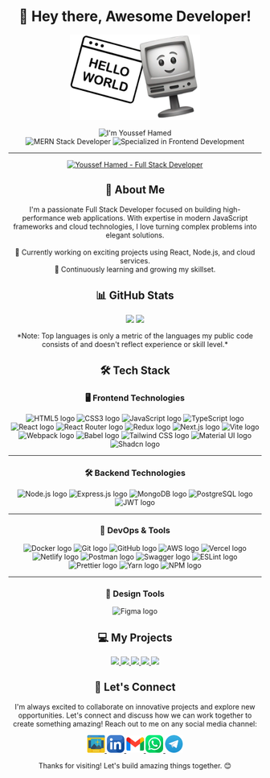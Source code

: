 <div align="center">
  <h1>👋 Hey there, Awesome Developer!</h1>
</div>

<div align="center">
  <img src="./assets/hello-world.png" alt="intro" height="170" />
</div>

<p align="center">
  <img alt="I'm Youssef Hamed" src="https://img.shields.io/badge/I'm-Youssef_Hamed-ff8a00?style=for-the-badge&logoColor=white&color=ff8a00" />
  <br />
  <img alt="MERN Stack Developer" src="https://img.shields.io/badge/Mern_Stack-Developer-70bce3?style=for-the-badge&logoColor=white&color=70bce3" />
  <picture>
    <source
      srcset="https://img.shields.io/badge/specialized_in-Frontend_Development-eaecff?style=for-the-badge&logoColor=white&color=eaecff"
      media="(prefers-color-scheme: dark)"
    />
    <source
      srcset="https://img.shields.io/badge/specialized_in-Frontend_Development-1b1f3b?style=for-the-badge&logoColor=white&color=1b1f3b"
      media="(prefers-color-scheme: light), (prefers-color-scheme: no-preference)"
    />
    <img alt="Specialized in Frontend Development" src="https://img.shields.io/badge/specialized_in-Frontend_Development-eaecff?style=for-the-badge&logoColor=white&color=eaecff" />
  </picture>
</p>

---

<div align="center">
  <a href="https://youssef-hamed.vercel.app" target="_blank">
    <picture>
      <source
        srcset="https://readme-typing-svg.demolab.com?font=Fira+Code&duration=1000&weight=600&size=20&pause=300&color=eaecff&background=FFFFFF00&center=true&vCenter=true&multiline=true&repeat=false&random=false&width=500&height=300&lines=I'm+Youssef+Hamed;Full+Stack+Developer;specialized+in+Front-end;----------;Passionate+about+building;scalable+%26+innovative+solutions;----------;Specialized+in;Modern+Web+Technologies"
        media="(prefers-color-scheme: dark)"
      />
      <source
        srcset="https://readme-typing-svg.demolab.com?font=Fira+Code&duration=1000&weight=600&size=20&pause=300&color=1b1f3b&background=FFFFFF00&center=true&vCenter=true&multiline=true&repeat=false&random=false&width=500&height=300&lines=I'm+Youssef+Hamed;Full+Stack+Developer;specialized+in+Front-end;----------;Passionate+about+building;scalable+%26+innovative+solutions;----------;Specialized+in;Modern+Web+Technologies"
        media="(prefers-color-scheme: light), (prefers-color-scheme: no-preference)"
      />
      <img
        src="https://readme-typing-svg.demolab.com?font=Fira+Code&duration=1000&weight=600&size=20&pause=300&color=1b1f3b&background=FFFFFF00&center=true&vCenter=true&multiline=true&repeat=false&random=false&width=500&height=300&lines=I'm+Youssef+Hamed;Full+Stack+Developer;specialized+in+Front-end;----------;Passionate+about+building;scalable+%26+innovative+solutions;----------;Specialized+in;Modern+Web+Technologies"
        alt="Youssef Hamed - Full Stack Developer"
      />
    </picture>
  </a>
</div>

<div align="center">
  <h2>🪪 About Me</h2>
    I'm a passionate Full Stack Developer focused on building high-performance web applications. With expertise in modern JavaScript frameworks and cloud technologies, I love turning complex problems into elegant solutions.
    <br />
    <br />
    🔭 Currently working on exciting projects using React, Node.js, and cloud services.
    <br />
    🌱 Continuously learning and growing my skillset.
</div>

<div align="center">
  <h2>📊 GitHub Stats</h2>
</div>

<div align="center">
  <img height="180em" src="https://github-readme-stats.vercel.app/api?username=yousiefhamed&show_icons=true&title_color=70bce3&bg_color=000000&text_color=eaecff&icon_color=70bce3&rank_icon=github" />
  <img height="180em" src="https://github-readme-stats.vercel.app/api/top-langs/?username=yousiefhamed&layout=compact&title_color=70bce3&bg_color=000000&text_color=eaecff" />
</div>

<p align="center">
  *Note: Top languages is only a metric of the languages my public code consists of and doesn't reflect experience or skill level.*
</p>

<div align="center">
  <h2>🛠️ Tech Stack</h2>
</div>

<div align="center">

### 🖥️ Frontend Technologies

  <img src="https://img.shields.io/badge/HTML5-E34F26?style=for-the-badge&logo=html5&logoColor=white" alt="HTML5 logo" />
  <img src="https://img.shields.io/badge/CSS3-1572B6?style=for-the-badge&logo=css3&logoColor=white" alt="CSS3 logo" />
  <img src="https://img.shields.io/badge/JavaScript-323330?style=for-the-badge&logo=javascript&logoColor=F7DF1E" alt="JavaScript logo" />
  <img src="https://img.shields.io/badge/TypeScript-007ACC?style=for-the-badge&logo=typescript&logoColor=white" alt="TypeScript logo" />
  <img src="https://img.shields.io/badge/React-20232A?style=for-the-badge&logo=react&logoColor=61DAFB" alt="React logo" />
  <img src="https://img.shields.io/badge/React_Router-CA4245?style=for-the-badge&logo=react-router&logoColor=white" alt="React Router logo" />
  <img src="https://img.shields.io/badge/Redux-593D88?style=for-the-badge&logo=redux&logoColor=white" alt="Redux logo" />
  <img src="https://img.shields.io/badge/Next-black?style=for-the-badge&logo=next.js&logoColor=white" alt="Next.js logo" />
  <img src="https://img.shields.io/badge/Vite-646CFF?style=for-the-badge&logo=vite&logoColor=white" alt="Vite logo" />
  <img src="https://img.shields.io/badge/Webpack-8DD6F9?style=for-the-badge&logo=webpack&logoColor=white" alt="Webpack logo" />
  <img src="https://img.shields.io/badge/Babel-F9DC3E?style=for-the-badge&logo=babel&logoColor=white" alt="Babel logo" />
  <img src="https://img.shields.io/badge/Tailwind_CSS-38B2AC?style=for-the-badge&logo=tailwind-css&logoColor=white" alt="Tailwind CSS logo" />
  <img src="https://img.shields.io/badge/Material%20UI-007FFF?style=for-the-badge&logo=mui&logoColor=white" alt="Material UI logo" />
  <img src="https://img.shields.io/badge/Shadcn-000000?style=for-the-badge&logo=shadcn&logoColor=white" alt="Shadcn logo" />

---

### 🛠️ Backend Technologies

  <img src="https://img.shields.io/badge/Node.js-339933?style=for-the-badge&logo=nodedotjs&logoColor=white" alt="Node.js logo" />
  <img src="https://img.shields.io/badge/Express.js-000000?style=for-the-badge&logo=express&logoColor=white" alt="Express.js logo" />
  <img src="https://img.shields.io/badge/MongoDB-4EA94B?style=for-the-badge&logo=mongodb&logoColor=white" alt="MongoDB logo" />
  <img src="https://img.shields.io/badge/PostgreSQL-316192?style=for-the-badge&logo=postgresql&logoColor=white" alt="PostgreSQL logo" />
  <img src="https://img.shields.io/badge/JWT-000000?style=for-the-badge&logo=jsonwebtokens&logoColor=white" alt="JWT logo" />

---

### 🚀 DevOps & Tools

  <img src="https://img.shields.io/badge/Docker-2496ED?style=for-the-badge&logo=docker&logoColor=white" alt="Docker logo" />
  <img src="https://img.shields.io/badge/Git-F05032?style=for-the-badge&logo=git&logoColor=white" alt="Git logo" />
  <img src="https://img.shields.io/badge/GitHub-181717?style=for-the-badge&logo=github&logoColor=white" alt="GitHub logo" />
  <img src="https://img.shields.io/badge/AWS-232F3E?style=for-the-badge&logo=amazonaws&logoColor=white" alt="AWS logo" />
  <img src="https://img.shields.io/badge/Vercel-000000?style=for-the-badge&logo=vercel&logoColor=white" alt="Vercel logo" />
  <img src="https://img.shields.io/badge/Netlify-00C7B7?style=for-the-badge&logo=netlify&logoColor=white" alt="Netlify logo" />
  <img src="https://img.shields.io/badge/Postman-FF6C37?style=for-the-badge&logo=postman&logoColor=white" alt="Postman logo" />
  <img src="https://img.shields.io/badge/Swagger-85EA2D?style=for-the-badge&logo=swagger&logoColor=white" alt="Swagger logo" />
  <img src="https://img.shields.io/badge/ESLint-4B32C3?style=for-the-badge&logo=eslint&logoColor=white" alt="ESLint logo" />
  <img src="https://img.shields.io/badge/Prettier-F7B93E?style=for-the-badge&logo=prettier&logoColor=white" alt="Prettier logo" />
  <img src="https://img.shields.io/badge/Yarn-2C8EBB?style=for-the-badge&logo=yarn&logoColor=white" alt="Yarn logo" />
  <img src="https://img.shields.io/badge/npm-CB3837?style=for-the-badge&logo=npm&logoColor=white" alt="NPM logo" />

---

### 🎨 Design Tools

  <img src="https://img.shields.io/badge/Figma-F24E1E?style=for-the-badge&logo=figma&logoColor=white" alt="Figma logo" />

</div>

<div align="center">
  <h2>💻 My Projects</h2>
</div>

<div align=center>
  <a href="https://github.com/yousiefhamed/youssef-hamed-portfolio">
    <img src="https://github-readme-stats.vercel.app/api/pin/?username=yousiefhamed&repo=youssef-hamed-portfolio&theme=transparent" />
  </a>
  <a href="https://github.com/yousiefhamed/elomar-travel">
    <img src="https://github-readme-stats.vercel.app/api/pin/?username=yousiefhamed&repo=elomar-travel&theme=transparent" />
  </a>
  <a href="https://github.com/yousiefhamed/bookingo">
    <img src="https://github-readme-stats.vercel.app/api/pin/?username=yousiefhamed&repo=bookingo&theme=transparent" />
  </a>
  <a href="https://github.com/yousiefhamed/foodify">
    <img src="https://github-readme-stats.vercel.app/api/pin/?username=yousiefhamed&repo=foodify&theme=transparent" />
  </a>
  <a href="https://github.com/yousiefhamed/blogity">
    <img src="https://github-readme-stats.vercel.app/api/pin/?username=yousiefhamed&repo=blogity&theme=transparent" />
  </a>
</div>

<div align="center">
  <h2>🤝 Let's Connect</h2>
</div>

<div align="center">
  <p>I'm always excited to collaborate on innovative projects and explore new opportunities. Let's connect and discuss how we can work together to create something amazing! Reach out to me on any social media channel:</p>
  <a href="https://youssef-hamed.vercel.app" target="_blank">
    <img src="./assets/social_icons/website.png" width=35 />
  </a>
  <a href="https://linkedin.com/in/youssef-hamed-helmy" target="_blank">
    <img src="./assets/social_icons/linkedin.png" width=35 />
  </a>
  <a href="mailto:yousiefhamed1@gmail.com" target="_blank">
    <img src="./assets/social_icons/gmail.png" width=35 />
  </a>
  <a href="https://wa.me/+201279237596" target="_blank">
    <img src="./assets/social_icons/whatsapp.png" width=35 />
  </a>
  <a href="https://t.me/youssef_hamed_511" target="_blank">
    <img src="./assets/social_icons/Telegram.png" width=35 />
  </a>
  <p>Thanks for visiting! Let's build amazing things together. 😊</p>
</div>
